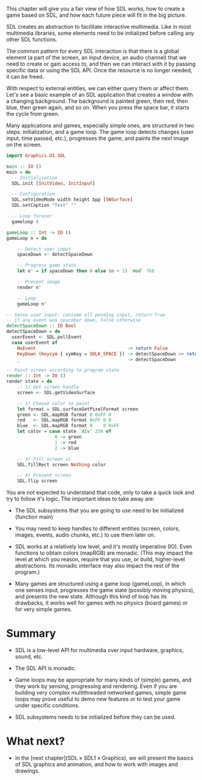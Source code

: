 This chapter will give you a fair view of how SDL works, how to create a
game based on SDL, and how each future piece will fit in the big
picture.

SDL creates an abstraction to facilitate interactive multimedia. Like in most
multimedia libraries, some elements need to be initialized before calling
any other SDL functions.

The common pattern for every SDL interaction is that there is a global element
(a part of the screen, an input device, an audio channel) that we need to
create or gain access to, and then we can interact with it by passing specific
data or using the SDL API. Once the resource is no longer needed, it can be
freed.

With respect to external entities, we can either query them or affect them.
Let's see a basic example of an SDL application that creates a window with
a changing background. The background is painted green, then red, then blue,
then green again, and so on.  When you press the space bar, it starts the cycle
from green.

Many applications and games, especially simple ones, are structured in two
steps: initialization, and a game loop. The game loop detects changes (user
input, time passed, etc.), progresses the game, and paints the next image on
the screen.

``` haskell
import Graphics.UI.SDL

main :: IO ()
main = do
  -- Initialization
  SDL.init [InitVideo, InitInput]

  -- Configuration
  SDL.setVideoMode width height bpp [SWSurface]
  SDL.setCaption "Test" ""

  -- Loop forever
  gameloop 0

gameLoop :: Int -> IO ()
gameLoop n = do

    -- Detect user input
    spaceDown <- detectSpaceDown

    -- Progress game state
    let n' = if spaceDown then 0 else (n + 1) `mod` 768

    -- Present image
    render n'

    -- Loop
    gameLoop n'

-- Sense user input: consume all pending input, return True
-- if any event was spacebar down, False otherwise
detectSpaceDown :: IO Bool
detectSpaceDown = do
  userEvent <- SDL.pollEvent
  case userEvent of
    NoEvent                                  -> return False
    KeyDown (Keysym { symKey = SDLK_SPACE }) -> detectSpaceDown >> return True
    _                                        -> detectSpaceDown

-- Paint screen according to program state
render :: Int -> IO ()
render state = do
    -- 1) Get screen handle
    screen <- SDL.getVideoSurface

    -- 2) Choose color to paint
    let format = SDL.surfaceGetPixelFormat screen
    green <- SDL.mapRGB format 0 0xFF 0
    red   <- SDL.mapRGB format 0xFF 0 0
    blue  <- SDL.mapRGB format 0    0 0xFF
    let color = case state `div` 256 of
                  0 -> green
                  1 -> red
                  2 -> blue

    -- 3) Fill screen in
    SDL.fillRect screen Nothing color

    -- 4) Present screen
    SDL.flip screen
```

You are not expected to understand that code, only to take a quick look and try
to follow it's logic. The important ideas to take away are:

* The SDL subsystems that you are going to use need to be initialized (function main)

* You may need to keep handles to different entities (screen, colors,
  images, events, audio chunks, etc.) to use them later on.

* SDL works at a relatively low level, and it's mostly imperative (IO). Even
  functions to obtain colors (mapRGB) are monadic. (This may impact the level
at which you reason, require that you use, or build, higher-level abstractions.
Its monadic interface may also impact the rest of the program.)

* Many games are structured using a game loop (gameLoop), in which one
senses input, progresses the game state (possibly moving physics), and presents
the new state. Although this kind of loop has its drawbacks, it works well for
games with no physics (board games) or for very simple games.

# Summary

* SDL is a low-level API for multimedia over input hardware, graphics, sound, etc.

* The SDL API is monadic.

* Game loops may be appropriate for many kinds of (simple) games, and they work
by sensing, progressing and rendering. Even if you are building very complex
multithreaded networked games, simple game loops may prove useful to demo new
features or to test your game under specific conditions.

* SDL subsystems needs to be initialized before they can be used.

# What next?

* In the [next chapter](SDL » SDL1 » Graphics), we will present the basics of
SDL graphics and animation, and how to work with images and drawings.

